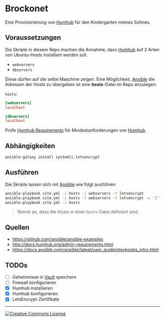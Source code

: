 # Brockonet

Eine Provisionierung von [Humhub] für den Kindergarten meines Sohnes.

## Voraussetzungen

Die Skripte in diesem Repo machen die Annahme, dass [Humhub] auf 2 Arten von Ubuntu-Hosts installiert werden soll.

- `webservers`
- `dbservers`

Diese dürfen auf die selbe Maschine zeigen.
Eine Möglichkeit, [Ansible] die Adressen der Hosts zu übergeben ist eine __hosts__-Datei im Repo anzulegen:

`hosts`:

```toml
[webservers]
localhost

[dbservers]
localhost
```

Prüfe [Humhub Requirements] für Mindestanforderungen von [Humhub].

## Abhängigkeiten

```sh
ansible-galaxy install systemli.letsencrypt
```

## Ausführen

Die Skripte lassen sich mit [Ansible] wie folgt ausführen:

```sh
ansible-playbook site.yml -i hosts -l webservers -t letsencrypt
ansible-playbook site.yml -i hosts -l webservers -t letsencrypt -e '{"letsencrypt_cert":{"name":"example","domains":["example.net"],"challenge":"http","http_auth":"standalone"}}'
ansible-playbook site.yml -i hosts
 ```

 > Nimmt an, dass die Hosts in einer `hosts`-Datei definiert sind.

## Quellen

- https://github.com/ansible/ansible-examples
- http://docs.humhub.org/admin-requirements.html
- https://docs.ansible.com/ansible/latest/user_guide/playbooks_intro.html

## TODOs

- [ ] Geheimnisse in [Vault] speichern
- [ ] Firewall konfigurieren
- [X] Humhub installieren
- [X] Humhub konfigurieren
- [X] LetsEncrypt-Zertifikate

---

<a rel="license" href="http://creativecommons.org/licenses/by-sa/4.0/"><img alt="Creative Commons License" style="border-width:0" src="https://i.creativecommons.org/l/by-sa/4.0/88x31.png" /></a>

[Humhub]: https://humhub.org/de
[Humhub Requirements]: http://docs.humhub.org/admin-requirements.html
[Ansible]: https://ansible.org
[Vault]: https://docs.ansible.com/ansible/2.4/vault.html